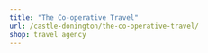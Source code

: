 ```yaml
---
title: "The Co-operative Travel"
url: /castle-donington/the-co-operative-travel/
shop: travel agency
---
```

